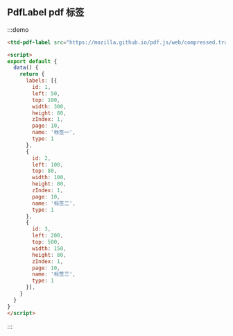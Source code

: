 
<script>
export default {
  data() {
    return {
      labels: [{
        id: 1,
        left: 50,
        top: 100,
        width: 300,
        height: 80,
        zIndex: 1,
        page: 10,
        name: '标签一',
        type: 1
      },
      {
        id: 2,
        left: 100,
        top: 80,
        width: 100,
        height: 80,
        zIndex: 1,
        page: 10,
        name: '标签二',
        type: 1
      },
      {
        id: 3,
        left: 200,
        top: 500,
        width: 150,
        height: 80,
        zIndex: 1,
        page: 10,
        name: '标签三',
        type: 1
      }],
    }
  }
}
</script>

## PdfLabel pdf 标签

:::demo
```html
<ttd-pdf-label src="https://mozilla.github.io/pdf.js/web/compressed.tracemonkey-pldi-09.pdf" :labels="labels" />

<script>
export default {
  data() {
    return {
      labels: [{
        id: 1,
        left: 50,
        top: 100,
        width: 300,
        height: 80,
        zIndex: 1,
        page: 10,
        name: '标签一',
        type: 1
      },
      {
        id: 2,
        left: 100,
        top: 80,
        width: 100,
        height: 80,
        zIndex: 1,
        page: 10,
        name: '标签二',
        type: 1
      },
      {
        id: 3,
        left: 200,
        top: 500,
        width: 150,
        height: 80,
        zIndex: 1,
        page: 10,
        name: '标签三',
        type: 1
      }],
    }
  }
}
</script>
```
:::